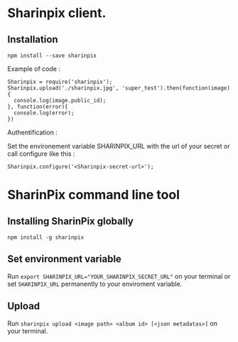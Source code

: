 # Sharinpix client.

## Installation


```npm install --save sharinpix```


Example of code :

```
Sharinpix = require('sharinpix');
Sharinpix.upload('./sharinpix.jpg', 'super_test').then(function(image){
  console.log(image.public_id);
}, function(error){
  console.log(error);
})

```

Authentification :

Set the environement variable SHARINPIX_URL with the url of your secret or call
configure like this :


```
Sharinpix.configure('<Sharinpix-secret-url>');
```

# SharinPix command line tool

## Installing SharinPix globally

`npm install -g sharinpix`

## Set environment variable

Run `export SHARINPIX_URL="YOUR_SHARINPIX_SECRET_URL"` on your terminal or set `SHARINPIX_URL` permanently to your enviroment variable.

## Upload

Run `sharinpix upload <image path> <album id> [<json metadatas>]` on your terminal.
